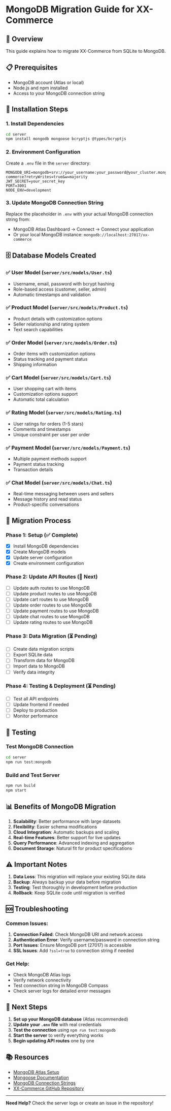 # MongoDB Migration Guide for XX-Commerce

## 🚀 Overview
This guide explains how to migrate XX-Commerce from SQLite to MongoDB.

## 📋 Prerequisites
- MongoDB account (Atlas or local)
- Node.js and npm installed
- Access to your MongoDB connection string

## 🔧 Installation Steps

### 1. Install Dependencies
```bash
cd server
npm install mongodb mongoose bcryptjs @types/bcryptjs
```

### 2. Environment Configuration
Create a `.env` file in the `server` directory:
```env
MONGODB_URI=mongodb+srv://your_username:your_password@your_cluster.mongodb.net/xx-commerce?retryWrites=true&w=majority
JWT_SECRET=your_secret_key
PORT=3001
NODE_ENV=development
```

### 3. Update MongoDB Connection String
Replace the placeholder in `.env` with your actual MongoDB connection string from:
- MongoDB Atlas Dashboard → Connect → Connect your application
- Or your local MongoDB instance: `mongodb://localhost:27017/xx-commerce`

## 🗄️ Database Models Created

### ✅ User Model (`server/src/models/User.ts`)
- Username, email, password with bcrypt hashing
- Role-based access (customer, seller, admin)
- Automatic timestamps and validation

### ✅ Product Model (`server/src/models/Product.ts`)
- Product details with customization options
- Seller relationship and rating system
- Text search capabilities

### ✅ Order Model (`server/src/models/Order.ts`)
- Order items with customization options
- Status tracking and payment status
- Shipping information

### ✅ Cart Model (`server/src/models/Cart.ts`)
- User shopping cart with items
- Customization options support
- Automatic total calculation

### ✅ Rating Model (`server/src/models/Rating.ts`)
- User ratings for orders (1-5 stars)
- Comments and timestamps
- Unique constraint per user per order

### ✅ Payment Model (`server/src/models/Payment.ts`)
- Multiple payment methods support
- Payment status tracking
- Transaction details

### ✅ Chat Model (`server/src/models/Chat.ts`)
- Real-time messaging between users and sellers
- Message history and read status
- Product-specific conversations

## 🔄 Migration Process

### Phase 1: Setup (✅ Complete)
- [x] Install MongoDB dependencies
- [x] Create MongoDB models
- [x] Update server configuration
- [x] Create environment configuration

### Phase 2: Update API Routes (🔄 Next)
- [ ] Update auth routes to use MongoDB
- [ ] Update product routes to use MongoDB
- [ ] Update cart routes to use MongoDB
- [ ] Update order routes to use MongoDB
- [ ] Update payment routes to use MongoDB
- [ ] Update chat routes to use MongoDB
- [ ] Update rating routes to use MongoDB

### Phase 3: Data Migration (⏳ Pending)
- [ ] Create data migration scripts
- [ ] Export SQLite data
- [ ] Transform data for MongoDB
- [ ] Import data to MongoDB
- [ ] Verify data integrity

### Phase 4: Testing & Deployment (⏳ Pending)
- [ ] Test all API endpoints
- [ ] Update frontend if needed
- [ ] Deploy to production
- [ ] Monitor performance

## 🧪 Testing

### Test MongoDB Connection
```bash
cd server
npm run test:mongodb
```

### Build and Test Server
```bash
npm run build
npm start
```

## 📊 Benefits of MongoDB Migration

1. **Scalability**: Better performance with large datasets
2. **Flexibility**: Easier schema modifications
3. **Cloud Integration**: Automatic backups and scaling
4. **Real-time Features**: Better support for live updates
5. **Query Performance**: Advanced indexing and aggregation
6. **Document Storage**: Natural fit for product specifications

## ⚠️ Important Notes

1. **Data Loss**: This migration will replace your existing SQLite data
2. **Backup**: Always backup your data before migration
3. **Testing**: Test thoroughly in development before production
4. **Rollback**: Keep SQLite code until migration is verified

## 🆘 Troubleshooting

### Common Issues:
1. **Connection Failed**: Check MongoDB URI and network access
2. **Authentication Error**: Verify username/password in connection string
3. **Port Issues**: Ensure MongoDB port (27017) is accessible
4. **SSL Issues**: Add `?ssl=true` to connection string if needed

### Get Help:
- Check MongoDB Atlas logs
- Verify network connectivity
- Test connection string in MongoDB Compass
- Check server logs for detailed error messages

## 🎯 Next Steps

1. **Set up your MongoDB database** (Atlas recommended)
2. **Update your `.env` file** with real credentials
3. **Test the connection** using `npm run test:mongodb`
4. **Start the server** to verify everything works
5. **Begin updating API routes** one by one

## 📚 Resources

- [MongoDB Atlas Setup](https://docs.atlas.mongodb.com/getting-started/)
- [Mongoose Documentation](https://mongoosejs.com/docs/)
- [MongoDB Connection Strings](https://docs.mongodb.com/manual/reference/connection-string/)
- [XX-Commerce GitHub Repository](your-repo-url)

---

**Need Help?** Check the server logs or create an issue in the repository! 